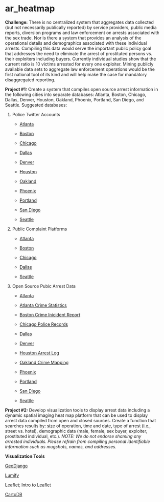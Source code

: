 # ar_heatmap

<b>Challenge:</b> There is no centralized system that aggregates data collected (but not necessarily publically reported) by service providers, public media reports, diversion programs and law enforcement on arrests associated with the sex trade. Nor is there a system that provides an analysis of the operational details and demographics associated with these individual arrests. Compiling this data would serve the important public policy goal that addresses the need to eliminate the arrest of prostituted persons vs. their exploiters including buyers. Currently individual studies show that the current ratio is 10 victims arrested for every one exploiter. Mining publicly available data sets to aggregate law enforcement operations would be the first national tool of its kind and will help make the case for mandatory disaggregated reporting.


<b>Project #1:</b>  Create a system that compiles open source arrest information in the following cities into separate databases: Atlanta, Boston, Chicago, Dallas, Denver, Houston, Oakland, Phoenix, Portland, San Diego, and Seattle. Suggested databases: 
<OL>
<LI>Police Twitter Accounts
<UL>
<LI><p><a href="https://twitter.com/Atlanta_Police?ref_src=twsrc%5Egoogle%7Ctwcamp%5Eserp%7Ctwgr%5Eauthor" title="Title">
Atlanta</a></p>
<LI><p><a href="https://twitter.com/bostonpolice?ref_src=twsrc%5Egoogle%7Ctwcamp%5Eserp%7Ctwgr%5Eauthor">
Boston</a></p>
<LI><p><a href="https://twitter.com/chicago_police">
Chicago</a></p>
<LI><p><a href="https://twitter.com/DallasPD?ref_src=twsrc%5Egoogle%7Ctwcamp%5Eserp%7Ctwgr%5Eauthor" title="Title">
Dallas</a></p>
<LI><p><a href="https://twitter.com/DenverPolice?ref_src=twsrc%5Egoogle%7Ctwcamp%5Eserp%7Ctwgr%5Eauthor" title="Title">
Denver</a></p>
<LI><p><a href="https://twitter.com/houstonpolice?ref_src=twsrc%5Egoogle%7Ctwcamp%5Eserp%7Ctwgr%5Eauthor" title="Title">
Houston</a></p>
<LI><p><a href="https://twitter.com/oaklandpoliceca?ref_src=twsrc%5Egoogle%7Ctwcamp%5Eserp%7Ctwgr%5Eauthor" title="Title">
Oakland</a></p>
<LI><p><a href="https://twitter.com/phoenixpolice?ref_src=twsrc%5Egoogle%7Ctwcamp%5Eserp%7Ctwgr%5Eauthor" title="Title">
Phoenix</a></p>
<LI><p><a href="https://twitter.com/PortlandPolice?ref_src=twsrc%5Egoogle%7Ctwcamp%5Eserp%7Ctwgr%5Eauthor" title="Title">
Portland</a></p>
<LI><p><a href="https://twitter.com/SanDiegoPD?ref_src=twsrc%5Egoogle%7Ctwcamp%5Eserp%7Ctwgr%5Eauthor" title="Title">
San Diego</a></p>
<LI><p><a href="https://twitter.com/SeattlePD?ref_src=twsrc%5Egoogle%7Ctwcamp%5Eserp%7Ctwgr%5Eauthor" title="Title">
Seattle</a></p>
</UL>
<LI>Public Complaint Platforms
<UL>
<LI><p><a href="http://acrbgov.org/complaints-reviewed/" title="Title">
Atlanta</a></p>
<LI><p><a href="http://www.cityofboston.gov/images_documents/COOP%202014%20Annual%20Report%5B1%5D_tcm3-50903.pdf" title="Title">
Boston</a></p>
<LI><p><a href="https://portal.chicagopolice.org/portal/page/portal/ClearPath/Communities/Crime_Alerts" title="Title">
Chicago</a></p>
<LI><p><a href="http://www.dallaspolice.net/publicdata/offense-search.html" title="Title">
Dallas</a></p>
<LI><p><a href="http://web6.seattle.gov/mnm/incidentresponse.aspx" title="Title">
Seattle</a></p>
</UL> 
<LI>Open Source Pubic Arrest Data
<UL>
<LI><p><a href="http://www.atlantapd.org/pdf/uniform-crime-reports/E3E0F499-C22A-40FC-A7DF-D5058AD5B59A.pdf" title="Title">
Atlanta</a></p>
<LI><p><a href="http://www.atlantapd.org/crimedatadownloads.aspx" title="Title">
Atlanta Crime Statistics</a></p>
<LI><p><a href="https://data.cityofboston.gov/Public-Safety/Crime-Incident-Reports/7cdf-6fgx" title="Title">
Boston Crime Inicident Report</a></p>
<LI><p><a href="http://www.chicagopolice.org/ps/" title="Title">
Chicago Police Records</a></p>
<LI><p><a href="https://www.dallasopendata.com/Police/75219/ki94-jaz4" title="Title">
Dallas</a></p>
<LI><p><a href="https://www.denvergov.org/content/denvergov/en/police-department/crime-information/crime-map.html" title="Title">
Denver</a></p>
<LI><p><a href="http://htowntx.com/category/arrests/" title="Title">
Houston Arrest Log</a></p>
<LI><p><a href="http://www.crimemapping.com/map.aspx?aid=aabb6970-e7b7-4ce2-b155-cf04843f1625" title="Title">
Oakland Crime Mapping</a></p>
<LI><p><a href="https://www.phoenix.gov/policesite/Documents/ucr_monthly_2015.pdf" title="Title">
Phoenix</a></p>
<LI><p><a href="https://www.crimereports.com/map/index/?search=Portland,%20OR">
Portland</a></p>
<LI><p><a href="https://www.crimereports.com/map/index/?search=SanDiego,%20CA" title="Title">
San Diego</a></p>
<LI><p><a href="http://web6.seattle.gov/mnm/policereports.aspx" title="Title">
Seattle</a></p>
</UL> 
</OL>

<b>Project #2:</b> Develop visualization tools to display arrest data including a dynamic spatial imaging heat map platform that can be used to display arrest data compiled from open and closed sources. Create a function that searches results by: size of operation, time and date, type of arrest (i.e., street vs. hotel), demographic data (male, female, sex buyer, exploiter, prostituted individual, etc.). <i>NOTE: We do not endorse shaming any arrested individuals. Please refrain from compiling personal identifiable information such as mugshots, names, and addresses. </i>



<b>Visualization Tools</b>
<p><a href="https://docs.djangoproject.com/en/1.8/ref/contrib/gis/" title="Title">
GeoDjango</a></p>
<p><a href="http://lumify.io/" title="Title">
Lumify</a></p>
<p><a href="http://leafletjs.com/" title="Title">
Leaflet</a>;<a href="https://github.com/EricSchles/leaflet_flask_basic" title="Title">
Intro to Leaflet</a> </p>
<p><a href="https://cartodb.com/" title="Title">
CartoDB</a></p>
